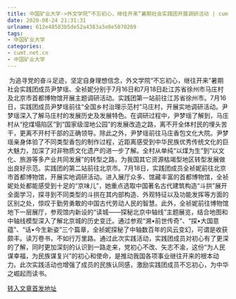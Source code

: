 ```yaml
---
title: 中国矿业大学->外文学院“不忘初心，继往开来”暑期社会实践团开展调研活动 | cumt.net.cn
date: 2020-08-24 21:31:31
urlname: 612e48583b5de52a4383a3e8e5070209
tags: 
- 中国矿业大学
categories:
- cumt.net.cn
- 中国矿业大学
---
```

 为追寻党的奋斗足迹，坚定自身理想信念，外文学院“不忘初心，继往开来”暑期社会实践团成员尹梦瑶、全祯妮分别于7月16日和7月18日赴江苏省徐州市马庄村及北京市首都博物馆开展主题调研活动。实践团第一站前往江苏省徐州市。7月16日，实践团成员尹梦瑶前往“全国乡村治理示范村”马庄村，开展实地调研活动。尹梦瑶深入了解马庄村的发展历史及发展特色。在调研过程中，尹梦瑶了解到，马庄村从“挖煤塌陷区”到“国家级湿地公园”的发展改造之路，离不开全体村民的埋头苦干，更离不开村干部的正确领导。除此之外，尹梦瑶前往马庄香包文化大院。尹梦瑶亲身体验了不同类型香包的制作过程，近距离感受到中华民族优秀传统文化的巨大魅力，加深了对非物质文化遗产的进一步了解。全村从单纯“以煤为生”到“以文化、旅游等多产业共同发展”的转型之路，为我国其它资源枯竭型地区转型发展做出良好示范。实践团的第二站前往北京市。7月18日，实践团成员全祯妮前往北京市首都博物馆，开展实地调研活动。进入展厅众多、馆藏丰富的首都博物馆，全祯妮处处都能感受到十足的“京味儿”，她重点选取中国著名古代建筑构造“斗拱”展开全面学习，探寻到不同类型的斗拱在其内部构造、外观特征以及功能发挥等方面的区别之处，惊叹于勤劳勇敢的中国古代劳动人民的智慧。此外，全祯妮前往博物馆地下一层展厅，参观馆内新设的“读城——探秘北京中轴线”主题展览，结合地图和中轴线模型深入了解北京城的历史变迁。通过参观“溯•前世传奇”、“探•大国意蕴”、“话•今生新姿”三个篇章，全祯妮探秘了中轴数百年的风云变幻，可谓是收获颇丰。读万卷书，不如行万里路。通过此次实践活动，实践团成员对初心有了更深的了解，同时更加深刻的认识到一路走来，党初心不改、矢志不渝，这份“为人民谋幸福，为民族谋复兴”的初心和使命，是推动我国各项事业继往开来的根本动力。此次实践活动也增强了成员的民族认同感，激励实践团成员不忘初心，为中华之崛起而读书。



[转入文章首发地址](http://xwzx.cumt.edu.cn/bf/d4/c523a573396/page.htm)